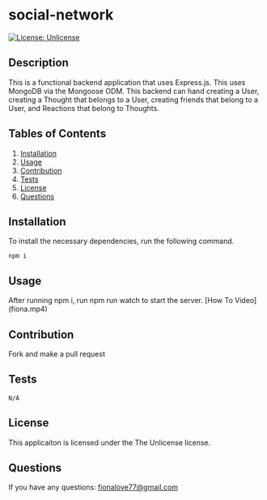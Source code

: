 # social-network
 [![License: Unlicense](https://img.shields.io/badge/license-Unlicense-blue.svg)](http://unlicense.org/)
  ## Description
  This is a functional backend application that uses Express.js. This uses MongoDB via the  Mongoose ODM. This backend can hand creating a User, creating a Thought that belongs to a User, creating friends that belong to a User, and Reactions that belong to Thoughts.
  ## Tables of Contents
  1. [Installation](#installation)
  2. [Usage](#usage)
  3. [Contribution](#contribution)
  4. [Tests](#tests)
  5. [License](#license)
  6. [Questions](#questions)
  ## Installation
  To install the necessary dependencies, run the following command.
  ```
  npm i
  ```
  ## Usage
  After running npm i, run npm run watch to start the server. [How To Video] (fiona.mp4)
  
  ## Contribution
  Fork and make a pull request
  ## Tests
  ```
  N/A
  ```
  ## License 
  This applicaiton is licensed under the The Unlicense license.
  ## Questions
  If you have any questions:
  fionalove77@gmail.com
